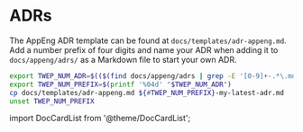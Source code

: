 # ADRs

The AppEng ADR template can be found at `docs/templates/adr-appeng.md`. Add a
number prefix of four digits and name your ADR when adding it to
`docs/appeng/adrs/` as a Markdown file to start your own ADR.

```bash
export TWEP_NUM_ADR=$(($(find docs/appeng/adrs | grep -E '[0-9]+-.*\.mdx?' | wc -l)+1))
export TWEP_NUM_PREFIX=$(printf '%04d' "$TWEP_NUM_ADR")
cp docs/templates/adr-appeng.md ${#TWEP_NUM_PREFIX}-my-latest-adr.md
unset TWEP_NUM_PREFIX
```

import DocCardList from '@theme/DocCardList';

<DocCardList />
